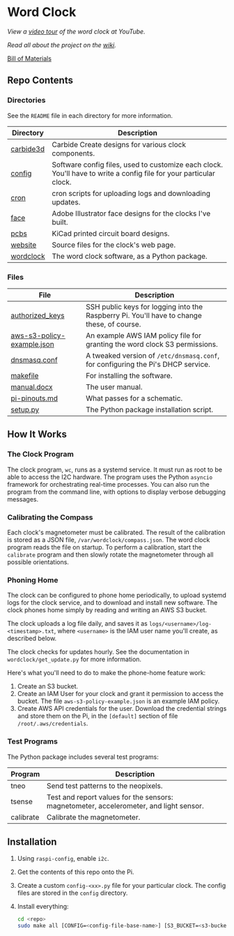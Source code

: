 # Word Clock

*View a 
<a href="https://www.youtube.com/watch?v=zEZTya65sJE" target="_blank">
video tour</a> of the word clock at YouTube.*

*Read all about the project on the
<a href="https://github.com/marksidell/wordclock/wiki" target="_blank">
wiki</a>.*

<a href="https://docs.google.com/spreadsheets/d/e/2PACX-1vQStdv3OZqONGQ3K7h9tHB2eYP5Ft4sCtjWJ84ZjRLP-8blSC_7sYkqp4zAAOey4n2pG4VfOC5HdfLr/pubhtml" target="_blank">
Bill of Materials</a>

## Repo Contents

### Directories

See the `README` file in each directory for more information.

| Directory | Description |
|------|-------------|
| <a href="https://github.com/marksidell/wordclock/tree/main/carbide3d" target="_blank">carbide3d</a> | Carbide Create designs for various clock components. |
| <a href="https://github.com/marksidell/wordclock/tree/main/config" target="_blank">config</a> | Software config files, used to customize each clock. You'll have to write a config file for your particular clock. |
| <a href="https://github.com/marksidell/wordclock/tree/main/cron" target="_blank">cron</a> | cron scripts for uploading logs and downloading updates. |
| <a href="https://github.com/marksidell/wordclock/tree/main/face" target="_blank">face</a> | Adobe Illustrator face designs for the clocks I've built. |
| <a href="https://github.com/marksidell/wordclock/tree/main/pcbs" target="_blank">pcbs</a> | KiCad printed circuit board designs. |
| <a href="https://github.com/marksidell/wordclock/tree/main/website" target="_blank">website</a> | Source files for the clock's web page. |
| <a href="https://github.com/marksidell/wordclock/tree/main/wordclock" target="_blank">wordclock</a> | The word clock software, as a Python package. |

### Files

| File | Description |
|------|-------------|
| <a href="https://github.com/marksidell/wordclock/blob/main/authorized_keys" target="_blank">authorized_keys</a> | SSH public keys for logging into the Raspberry Pi. You'll have to change these, of course. |
| <a href="https://github.com/marksidell/wordclock/blob/main/aws-s3-policy-example.json" target="_blank">aws-s3-policy-example.json</a> | An example AWS IAM policy file for granting the word clock S3 permissions. |
| <a href="https://github.com/marksidell/wordclock/blob/main/dnsmasq.conf" target="_blank">dnsmasq.conf</a> | A tweaked version of `/etc/dnsmasq.conf`, for configuring the Pi's DHCP service. |
| <a href="https://github.com/marksidell/wordclock/blob/main/makefile" target="_blank">makefile</a> | For installing the software. |
| <a href="https://github.com/marksidell/wordclock/blob/main/manual.docx" target="_blank">manual.docx</a> | The user manual. |
| <a href="https://github.com/marksidell/wordclock/blob/main/pi-pinouts.md" target="_blank">pi-pinouts.md</a> | What passes for a schematic. |
| <a href="https://github.com/marksidell/wordclock/blob/main/setup.py" target="_blank">setup.py</a> | The Python package installation script. |

## How It Works

### The Clock Program

The clock program, `wc`, runs as a systemd service. It must run as root to be able to
access the I2C hardware. The program uses the Python `asyncio` framework
for orchestrating real-time processes. You can also run the program from the command line,
with options to display verbose debugging messages.

### Calibrating the Compass

Each clock's magnetometer must be calibrated. The result of the calibration is stored
as a JSON file, `/var/wordclock/compass.json`. The word clock program reads the file
on startup. To perform a calibration, start the `calibrate` program and then slowly
rotate the magnetometer through all possible orientations.

### Phoning Home

The clock can be configured to phone home periodically, to upload systemd logs for
the clock service, and to download and install new software. The clock phones home
simply by reading and writing an AWS S3 bucket.

The clock uploads a log file daily, and saves it as `logs/<username>/log-<timestamp>.txt`,
where `<username>` is the IAM user name you'll create, as described below.

The clock checks for updates hourly. See the documentation in `wordclock/get_update.py`
for more information.

Here's what you'll need to do to make the phone-home feature work:

1. Create an S3 bucket.
2. Create an IAM User for your clock and grant it permission to access the bucket.
The file `aws-s3-policy-example.json` is an example IAM policy.
3. Create AWS API credentials for the user. Download the credential strings and store
them on the Pi, in the `[default]` section of file `/root/.aws/credentials`.

### Test Programs

The Python package includes several test programs:

| Program | Description
|---|---|
| tneo | Send test patterns to the neopixels. |
| tsense | Test and report values for the sensors: magnetometer, accelerometer, and light sensor. |
| calibrate | Calibrate the magnetometer. |

## Installation

1. Using `raspi-config`, enable `i2c`.

2. Get the contents of this repo onto the Pi.

3. Create a custom `config-<xx>.py` file for your particular clock. The config files are stored
in the `config` directory.

4. Install everything:

   ```bash
   cd <repo>
   sudo make all [CONFIG=<config-file-base-name>] [S3_BUCKET=<s3-bucket-name>]
   ```

